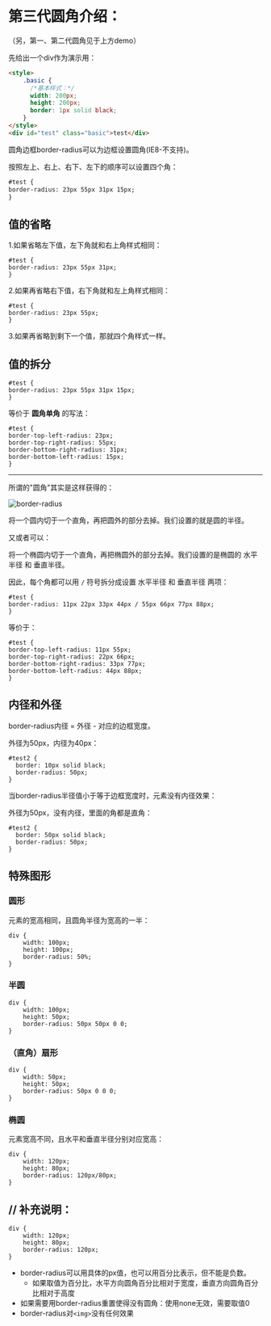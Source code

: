 # 第三代圆角介绍：

（另，第一、第二代圆角见于上方demo）

先给出一个div作为演示用：

```html
<style>
    .basic {
      /*基本样式：*/
      width: 200px;
      height: 200px;
      border: 1px solid black;
    }
</style>
<div id="test" class="basic">test</div>
```

圆角边框border-radius可以为边框设置圆角(IE8-不支持)。

按照左上、右上、右下、左下的顺序可以设置四个角：

```html
#test {
border-radius: 23px 55px 31px 15px;
}
```

## 值的省略

1.如果省略左下值，左下角就和右上角样式相同：

```
#test {
border-radius: 23px 55px 31px;
}
```

2.如果再省略右下值，右下角就和左上角样式相同：

```
#test {
border-radius: 23px 55px;
}
```

3.如果再省略到剩下一个值，那就四个角样式一样。

## 值的拆分

```
#test {
border-radius: 23px 55px 31px 15px;
}
```

等价于 **圆角单角** 的写法：

```
#test {
border-top-left-radius: 23px;
border-top-right-radius: 55px;
border-bottom-right-radius: 31px;
border-bottom-left-radius: 15px;
}
```

------

所谓的"圆角"其实是这样获得的：

![border-radius](http://olqa2s510.bkt.clouddn.com/border-radius-sh.png)

将一个圆内切于一个直角，再把圆外的部分去掉。我们设置的就是圆的半径。

又或者可以：

将一个椭圆内切于一个直角，再把椭圆外的部分去掉。我们设置的是椭圆的 水平半径 和 垂直半径。

因此，每个角都可以用 `/` 符号拆分成设置 水平半径 和 垂直半径 两项：

```
#test {
border-radius: 11px 22px 33px 44px / 55px 66px 77px 88px;
}
```

等价于：

```
#test {
border-top-left-radius: 11px 55px;
border-top-right-radius: 22px 66px;
border-bottom-right-radius: 33px 77px;
border-bottom-left-radius: 44px 88px;
}
```

## 内径和外径

border-radius内径 = 外径 - 对应的边框宽度。

外径为50px，内径为40px：

```
#test2 {
  border: 10px solid black;
  border-radius: 50px;
}
```

当border-radius半径值小于等于边框宽度时，元素没有内径效果：

外径为50px，没有内径，里面的角都是直角：

```
#test2 {
  border: 50px solid black;
  border-radius: 50px;
}
```

## 特殊图形

### 圆形

元素的宽高相同，且圆角半径为宽高的一半：

```
div {
    width: 100px;
    height: 100px;
    border-radius: 50%;
}
```

### 半圆

```
div {
    width: 100px;
    height: 50px;
    border-radius: 50px 50px 0 0;
}
```

### （直角）扇形

```
div {
    width: 50px;
    height: 50px;
    border-radius: 50px 0 0 0;
}
```

### 椭圆

元素宽高不同，且水平和垂直半径分别对应宽高：

```
div {
    width: 120px;
    height: 80px;
    border-radius: 120px/80px;
}
```

## // 补充说明：

```
div {
    width: 120px;
    height: 80px;
    border-radius: 120px;
}
```

- border-radius可以用具体的px值，也可以用百分比表示，但不能是负数。
  - 如果取值为百分比，水平方向圆角百分比相对于宽度，垂直方向圆角百分比相对于高度
- 如果需要用border-radius重置使得没有圆角：使用none无效，需要取值0
- border-radius对`<img>`没有任何效果